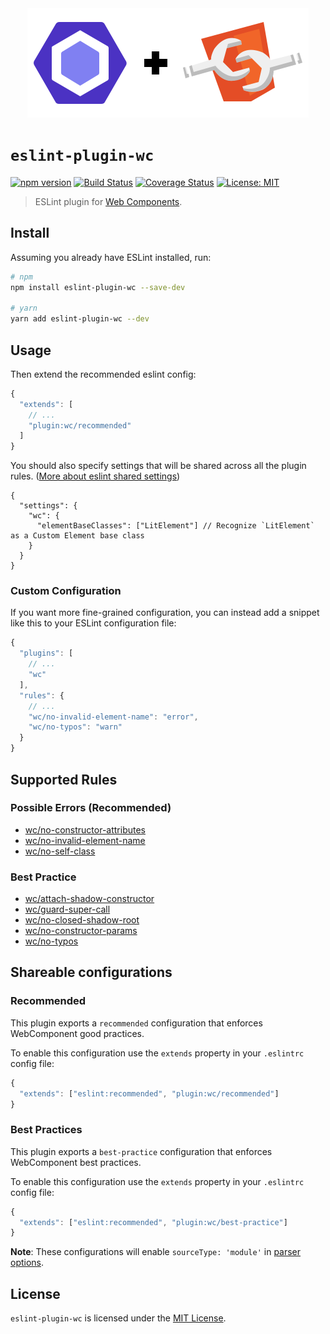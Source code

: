 <div align="center">
  <img src="media/eslint-webcomponents.svg" alt="Eslint + WebComponents" width="450" height="175" />
</div>

# `eslint-plugin-wc`

[![npm version](https://img.shields.io/npm/v/eslint-plugin-wc.svg?style=flat)](https://npmjs.org/package/eslint-plugin-wc 'View this project on npm')
[![Build Status](https://travis-ci.com/43081j/eslint-plugin-wc.svg?branch=master)](https://travis-ci.com/43081j/eslint-plugin-wc)
[![Coverage Status](https://coveralls.io/repos/github/43081j/eslint-plugin-wc/badge.svg?branch=master)](https://coveralls.io/github/43081j/eslint-plugin-wc?branch=master)
[![License: MIT](https://img.shields.io/badge/License-MIT-yellow.svg)](https://opensource.org/licenses/MIT)

> ESLint plugin for [Web Components](https://www.webcomponents.org/introduction).

## Install

Assuming you already have ESLint installed, run:

```sh
# npm
npm install eslint-plugin-wc --save-dev

# yarn
yarn add eslint-plugin-wc --dev
```

## Usage

Then extend the recommended eslint config:

```js
{
  "extends": [
    // ...
    "plugin:wc/recommended"
  ]
}
```

You should also specify settings that will be shared across all the plugin rules. ([More about eslint shared settings](https://eslint.org/docs/user-guide/configuring/configuration-files#adding-shared-settings))

```jsonc
{
  "settings": {
    "wc": {
      "elementBaseClasses": ["LitElement"] // Recognize `LitElement` as a Custom Element base class
    }
  }
}
```

### Custom Configuration

If you want more fine-grained configuration, you can instead add a snippet like this to your ESLint configuration file:

```js
{
  "plugins": [
    // ...
    "wc"
  ],
  "rules": {
    // ...
    "wc/no-invalid-element-name": "error",
    "wc/no-typos": "warn"
  }
}
```

## Supported Rules

### Possible Errors (Recommended)

- [wc/no-constructor-attributes](docs/rules/no-constructor-attributes.md)
- [wc/no-invalid-element-name](docs/rules/no-invalid-element-name.md)
- [wc/no-self-class](docs/rules/no-self-class.md)

### Best Practice

- [wc/attach-shadow-constructor](docs/rules/attach-shadow-constructor.md)
- [wc/guard-super-call](docs/rules/guard-super-call.md)
- [wc/no-closed-shadow-root](docs/rules/no-closed-shadow-root.md)
- [wc/no-constructor-params](docs/rules/no-constructor-params.md)
- [wc/no-typos](docs/rules/no-typos.md)

## Shareable configurations

### Recommended

This plugin exports a `recommended` configuration that enforces WebComponent good practices.

To enable this configuration use the `extends` property in your `.eslintrc` config file:

```js
{
  "extends": ["eslint:recommended", "plugin:wc/recommended"]
}
```

### Best Practices

This plugin exports a `best-practice` configuration that enforces WebComponent best practices.

To enable this configuration use the `extends` property in your `.eslintrc` config file:

```js
{
  "extends": ["eslint:recommended", "plugin:wc/best-practice"]
}
```

**Note**: These configurations will enable `sourceType: 'module'` in [parser options](http://eslint.org/docs/user-guide/configuring#specifying-parser-options).

## License

`eslint-plugin-wc` is licensed under the [MIT License](http://www.opensource.org/licenses/mit-license.php).
